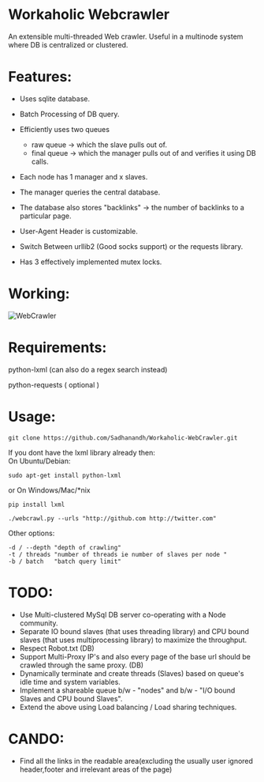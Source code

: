 Workaholic Webcrawler 
===================== 

An extensible multi-threaded Web crawler. 
Useful in a multinode system where DB is centralized or clustered. 


Features: 
========= 

* Uses sqlite database. 
* Batch Processing of DB query.
* Efficiently uses two queues

    * raw queue -> which the slave pulls out of.
    * final queue -> which the manager pulls out of and verifies it using DB calls.

* Each node has 1 manager and x slaves.
* The manager queries the central database.
* The database also stores "backlinks" -> the number of backlinks to a particular page.
* User-Agent Header is customizable.
* Switch Between urllib2 (Good socks support) or the requests library.
* Has 3 effectively implemented mutex locks.


Working: 
====== 

![WebCrawler](../master/webcrawl.jpg?raw=true) 

Requirements: 
============= 

python-lxml (can also do a regex search instead) 

python-requests ( optional ) 


Usage: 
====== 

```
git clone https://github.com/Sadhanandh/Workaholic-WebCrawler.git
```

If you dont have the lxml library already then:  
On Ubuntu/Debian: 
```
sudo apt-get install python-lxml
```
or 
On Windows/Mac/\*nix 
```
pip install lxml
```


```
./webcrawl.py --urls "http://github.com http://twitter.com" 
```

Other options: 

```
-d / --depth "depth of crawling" 
-t / threads "number of threads ie number of slaves per node " 
-b / batch   "batch query limit" 
```


TODO: 
======= 

* Use Multi-clustered MySql DB server co-operating with a Node community. 
* Separate IO bound slaves  (that uses threading library) and CPU bound slaves (that uses multiprocessing library) to  maximize the throughput. 
* Respect Robot.txt (DB) 
* Support Multi-Proxy IP's and also every page of the base url should be crawled through the same proxy. (DB) 
* Dynamically terminate and create threads (Slaves) based on queue's idle time and system variables. 
* Implement a shareable queue b/w - "nodes" and b/w - "I/O bound Slaves and CPU bound Slaves". 
* Extend the above using Load balancing / Load sharing techniques. 

CANDO: 
====== 

* Find all the links in the readable area(excluding the usually user ignored header,footer and irrelevant areas of the page) 
